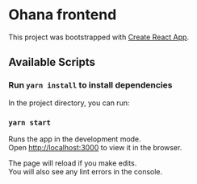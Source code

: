 # Ohana frontend

This project was bootstrapped with [Create React App](https://github.com/facebook/create-react-app).

## Available Scripts

### Run `yarn install` to install dependencies

In the project directory, you can run:

### `yarn start`

Runs the app in the development mode.\
Open [http://localhost:3000](http://localhost:3000) to view it in the browser.

The page will reload if you make edits.\
You will also see any lint errors in the console.
